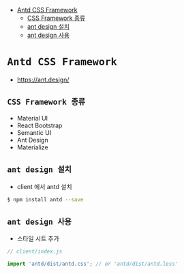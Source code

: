 <!-- TOC -->

- [Antd CSS Framework](#antd-css-framework)
  - [CSS Framework 종류](#css-framework-%EC%A2%85%EB%A5%98)
  - [ant design 설치](#ant-design-%EC%84%A4%EC%B9%98)
  - [ant design 사용](#ant-design-%EC%82%AC%EC%9A%A9)

<!-- /TOC -->

# `Antd CSS Framework`
- https://ant.design/

## `CSS Framework 종류`
- Material UI
- React Bootstrap
- Semantic UI
- Ant Design
- Materialize

## `ant design 설치`
- client 에서 antd 설치
``` bash
$ npm install antd --save
```

## `ant design 사용`
- 스타일 시트 추가
``` javascript
// client/index.js

import 'antd/dist/antd.css'; // or 'antd/dist/antd.less'
```
